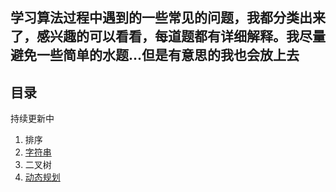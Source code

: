 ## 学习算法过程中遇到的一些常见的问题，我都分类出来了，感兴趣的可以看看，每道题都有详细解释。我尽量避免一些简单的水题...但是有意思的我也会放上去

## 目录
持续更新中
1. 排序
2. [字符串](https://github.com/zDaoYang/CommonAlgorithmProblem/tree/master/%E5%AD%97%E7%AC%A6%E4%B8%B2)
3. 二叉树
4. [动态规划](https://github.com/zDaoYang/CommonAlgorithmProblem/tree/master/%E5%8A%A8%E6%80%81%E8%A7%84%E5%88%92)